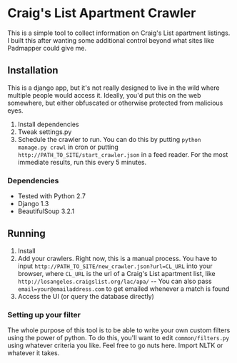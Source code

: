 # Craig's List Apartment Crawler
This is a simple tool to collect information on Craig's List apartment listings. I built this after wanting some additional control beyond what sites like Padmapper could give me.

## Installation
This is a django app, but it's not really designed to live in the wild where multiple people would access it. Ideally, you'd put this on the web somewhere, but either obfuscated or otherwise protected from malicious eyes.

1. Install dependencies
2. Tweak settings.py
3. Schedule the crawler to run. You can do this by putting `python manage.py crawl` in cron or putting `http://PATH_TO_SITE/start_crawler.json` in a feed reader. For the most immediate results, run this every 5 minutes.

### Dependencies
- Tested with Python 2.7
- Django 1.3
- BeautifulSoup 3.2.1

## Running
1. Install
2. Add your crawlers. Right now, this is a manual process. You have to input `http://PATH_TO_SITE/new_crawler.json?url=CL_URL` into your browser, where `CL_URL` is the url of a Craig's List apartment list, like `http://losangeles.craigslist.org/lac/apa/`
-- You can also pass `email=your@emailaddress.com` to get emailed whenever a match is found
3. Access the UI (or query the database directly)

### Setting up your filter
The whole purpose of this tool is to be able to write your own custom filters using the power of python. To do this, you'll want to edit `common/filters.py` using whatever criteria you like. Feel free to go nuts here. Import NLTK or whatever it takes.



